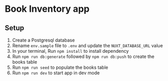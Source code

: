 # Book Inventory app

## Setup

1. Create a Postgresql database
2. Rename `env.sample` file to `.env` and update the `NUXT_DATABASE_URL` value
3. In your terminal, Run `npm install` to install dependency
4. Run `npm run db:generate` followed by `npm run db:push` to create the books table
5. Run `npm run seed` to populate the books table
6. Run `npm run dev` to start app in dev mode
